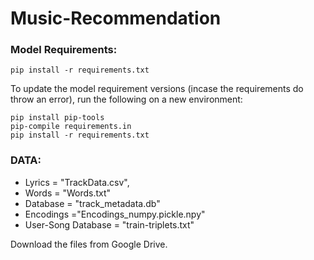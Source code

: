 # Music-Recommendation

### Model Requirements: 

```
pip install -r requirements.txt
```

To update the model requirement versions (incase the requirements do throw an error), run the following on a new environment:

```
pip install pip-tools
pip-compile requirements.in
pip install -r requirements.txt
```

### DATA:

* Lyrics = "TrackData.csv", 
* Words = "Words.txt"
* Database = "track_metadata.db"
* Encodings ="Encodings_numpy.pickle.npy"
* User-Song Database = "train-triplets.txt"
  
Download the files from Google Drive.
